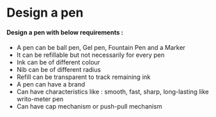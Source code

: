 # Design a pen

#### Design a pen with below requirements :
- A pen can be ball pen, Gel pen, Fountain Pen and a Marker
- It can be refillable but not necessarily for every pen
- Ink can be of different colour
- Nib can be of different radius
- Refill can be transparent to track remaining ink
- A pen can have a brand
- Can have characteristics like : smooth, fast, sharp, long-lasting like writo-meter pen
- Can have cap mechanism or push-pull mechanism
